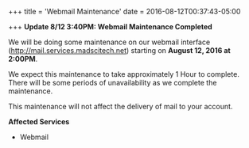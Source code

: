 +++
title = 'Webmail Maintenance'
date = 2016-08-12T00:37:43-05:00

+++
**Update 8/12 3:40PM: Webmail Maintenance Completed**

We will be doing some maintenance on our webmail interface (http://mail.services.madscitech.net) starting on **August 12, 2016 at 2:00PM**.

We expect this maintenance to take approximately 1 Hour to complete. There will be some periods of unavailability as we complete the maintenance.

This maintenance will not affect the delivery of mail to your account.

**Affected Services**

 * Webmail